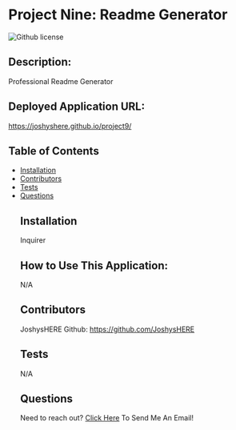 # Project Nine: Readme Generator
  ![Github license](https://img.shields.io/badge/license--red.svg)

  ## Description:
  Professional Readme Generator
  ## Deployed Application URL:
  https://joshyshere.github.io/project9/
## Table of Contents
* [Installation](#installation)
* [Contributors](#contributors)
* [Tests](#tests)
* [Questions](#questions)
  ## Installation
  Inquirer
  ## How to Use This Application:
  N/A
  ## Contributors
  JoshysHERE  Github: https://github.com/JoshysHERE
  ## Tests
  N/A
  ## Questions
  Need to reach out? [Click Here](mailto:JoshysHERE@gmail.com?subject=JoshysHERE'sReadme) To Send Me An Email!
